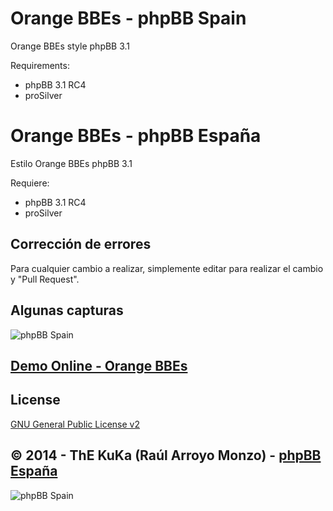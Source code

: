 Orange BBEs - phpBB Spain
=========================

Orange BBEs style phpBB 3.1

Requirements:
- phpBB 3.1 RC4
- proSilver

Orange BBEs - phpBB España
==========================

Estilo Orange BBEs phpBB 3.1

Requiere:
- phpBB 3.1 RC4
- proSilver

## Corrección de errores
Para cualquier cambio a realizar, simplemente editar para realizar el cambio y "Pull Request".

## Algunas capturas
![phpBB Spain](http://www.phpbb-es.com/images/notifications.png) 

## [Demo Online - Orange BBEs](http://area51.phpbb-es.com/foro/index.php?style=16)

## License
[GNU General Public License v2](http://opensource.org/licenses/GPL-2.0)

## © 2014 - ThE KuKa (Raúl Arroyo Monzo) - [phpBB España](http://www.phpbb-es.com)

![phpBB Spain](http://www.phpbb-es.com/images/logo_es.png) 
